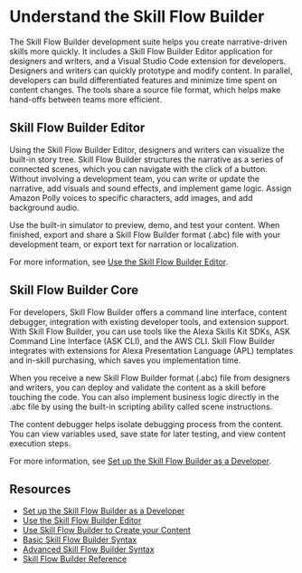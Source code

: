 # Understand the Skill Flow Builder

The Skill Flow Builder development suite helps you create narrative-driven skills
more quickly. It includes a Skill Flow Builder Editor application for designers
and writers, and a Visual Studio Code extension for developers. Designers and
writers can quickly prototype and modify content. In parallel, developers can
build differentiated features and minimize time spent on content changes. The
tools share a source file format, which helps make hand-offs between teams more
efficient.

## Skill Flow Builder Editor

Using the Skill Flow Builder Editor, designers and writers can visualize the
built-in story tree. Skill Flow Builder structures the narrative as a series of
connected scenes, which you can navigate with the click of a button. Without
involving a development team, you can write or update the narrative, add visuals
and sound effects, and implement game logic. Assign Amazon Polly voices to
specific characters, add images, and add background audio.

Use the built-in simulator to preview, demo, and test your content. When
finished, export and share a Skill Flow Builder format (.abc) file with your
development team, or export text for narration or localization.

For more information, see [Use the Skill Flow Builder Editor](use-the-skill-flow-builder-editor/README).

## Skill Flow Builder Core

For developers, Skill Flow Builder offers a command line interface, content
debugger, integration with existing developer tools, and extension support.
With Skill Flow Builder, you can use tools like the Alexa Skills Kit SDKs, ASK
Command Line Interface (ASK CLI), and the AWS CLI. Skill Flow Builder integrates
with extensions for Alexa Presentation Language (APL) templates and in-skill
purchasing, which saves you implementation time.

When you receive a new Skill Flow Builder format (.abc) file from designers and
writers, you can deploy and validate the content as a skill before touching the
code. You can also implement business logic directly in the .abc file by using
the built-in scripting ability called scene instructions.

The content debugger helps isolate debugging process from the content. You can
view variables used, save state for later testing, and view content execution steps.

For more information, see [Set up the Skill Flow Builder as a Developer](set-up-skill-flow-builder-as-a-developer/README).

## Resources

- [Set up the Skill Flow Builder as a Developer](set-up-skill-flow-builder-as-a-developer/README)
- [Use the Skill Flow Builder Editor](use-the-skill-flow-builder-editor/README)
- [Use Skill Flow Builder to Create your Content](use-skill-flow-builder-to-create-content/README)
- [Basic Skill Flow Builder Syntax](basic-skill-flow-builder-syntax/README)
- [Advanced Skill Flow Builder Syntax](advanced-skill-flow-builder-syntax/README)
- [Skill Flow Builder Reference](skill-flow-builder-reference/README)
